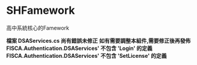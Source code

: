 # SHFamework
高中系統核心的Famework

**檔案 DSAServices.cs 尚有錯誤未修正**
**如有需要調整本組件,需要修正後再發佈**
**FISCA.Authentication.DSAServices' 不包含 'Login' 的定義**
**FISCA.Authentication.DSAServices' 不包含 'SetLicense' 的定義**
